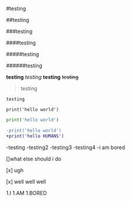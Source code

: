#testing

##testing

###testing 

####testing

#####testing

######testing


**testing**
*testing*
__testing__
~~testing~~

>testing

`testing`

```
print('hello world')
```

```python
print('hello world')
```

```diff
-print('hello world')
+print('hello HUMANS')
```

-testing
-testing2
 -testing3
 -testing4
-i am bored



[]what else should i do

[x] ugh

[x] well well well


1.I
1.AM 
1.BORED

